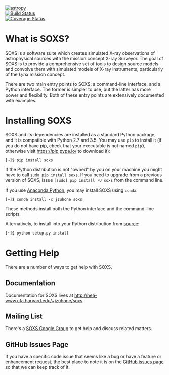 [![astropy](http://img.shields.io/badge/powered%20by-AstroPy-orange.svg?style=flat)](http://www.astropy.org/)  
[![Build Status](https://travis-ci.org/XRStools/soxs.svg?branch=master)](https://travis-ci.org/XRStools/soxs)  
[![Coverage Status](https://coveralls.io/repos/github/XRStools/soxs/badge.svg?branch=master)](https://coveralls.io/github/XRStools/soxs?branch=master)  

# What is SOXS?

SOXS is a software suite which creates simulated X-ray observations of
astrophysical sources with the mission concept X-ray Surveyor. The goal of
SOXS is to provide a comprehensive set of tools to design source models and
convolve them with simulated models of X-ray instruments, particularly of the
*Lynx* mission concept.

There are two main entry points to SOXS: a command-line interface, and a
Python interface. The former is simpler to use, but the latter has more power
and flexibility. Both of these entry points are extensively documented with
examples.

# Installing SOXS

SOXS and its dependencies are installed as a standard Python package, and it is compatible
with Python 2.7 and 3.5. You may use `pip` to install it (if you do not have pip, check
that your executable is not named `pip3`, otherwise visit https://pip.pypa.io/ to download
it):

```
[~]$ pip install soxs
```

If the Python distribution is not "owned" by you on your machine you might have to call
`sudo pip install soxs`. If you need to upgrade from a previous version of SOXS, issue
`[sudo] pip install -U soxs` from the command line. 

If you use [Anaconda Python](https://www.continuum.io/anaconda-overview), you may
install SOXS using `conda`:

```
[~]$ conda install -c jzuhone soxs
```

These methods install both the Python interface and the command-line scripts.

Alternatively, to install into your Python distribution from [source](http://github.com/XRStools/soxs):

```
[~]$ python setup.py install
```

# Getting Help

There are a number of ways to get help with SOXS.

## Documentation

Documentation for SOXS lives at http://hea-www.cfa.harvard.edu/~jzuhone/soxs.

## Mailing List

There's a [SOXS Google Group](https://groups.google.com/forum/#!forum/soxs-sims) to get help and
discuss related matters.

## GitHub Issues Page

If you have a specific code issue that seems like a bug or have a feature or enhancement request,
the best place to note it is on the [GitHub issues page](http://github.com/XRStools/soxs/issues)
so that we can keep track of it. 
